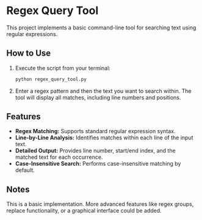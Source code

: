 # Regex Query Tool

This project implements a basic command-line tool for searching text using regular expressions.

## How to Use

1.  Execute the script from your terminal:
    ```bash
    python regex_query_tool.py
    ```
2.  Enter a regex pattern and then the text you want to search within. The tool will display all matches, including line numbers and positions.

## Features

-   **Regex Matching:** Supports standard regular expression syntax.
-   **Line-by-Line Analysis:** Identifies matches within each line of the input text.
-   **Detailed Output:** Provides line number, start/end index, and the matched text for each occurrence.
-   **Case-Insensitive Search:** Performs case-insensitive matching by default.

## Notes

This is a basic implementation. More advanced features like regex groups, replace functionality, or a graphical interface could be added.